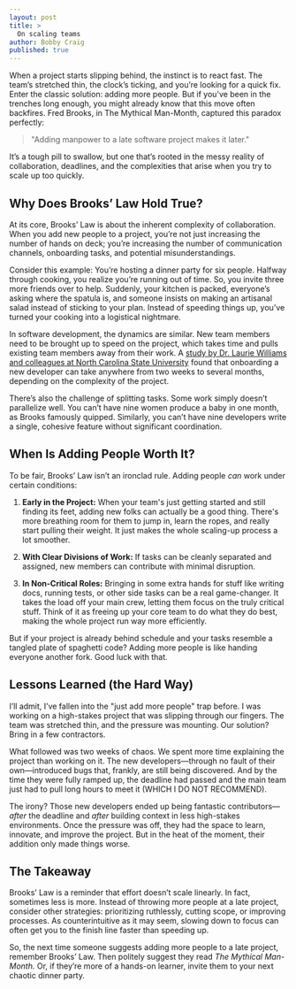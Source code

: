 ```yaml
---
layout: post
title: >
  On scaling teams
author: Bobby Craig
published: true
---
```


When a project starts slipping behind, the instinct is to react fast. The team’s stretched thin, the clock’s ticking, and you’re looking for a quick fix. Enter the classic solution: adding more people. But if you've been in the trenches long enough, you might already know that this move often backfires. Fred Brooks, in The Mythical Man-Month, captured this paradox perfectly:

>"Adding manpower to a late software project makes it later."

It’s a tough pill to swallow, but one that’s rooted in the messy reality of collaboration, deadlines, and the complexities that arise when you try to scale up too quickly.

## Why Does Brooks’ Law Hold True?

At its core, Brooks’ Law is about the inherent complexity of collaboration. When you add new people to a project, you’re not just increasing the number of hands on deck; you’re increasing the number of communication channels, onboarding tasks, and potential misunderstandings. 

Consider this example: You’re hosting a dinner party for six people. Halfway through cooking, you realize you’re running out of time. So, you invite three more friends over to help. Suddenly, your kitchen is packed, everyone’s asking where the spatula is, and someone insists on making an artisanal salad instead of sticking to your plan. Instead of speeding things up, you’ve turned your cooking into a logistical nightmare.

In software development, the dynamics are similar. New team members need to be brought up to speed on the project, which takes time and pulls existing team members away from their work. A [study by Dr. Laurie Williams and colleagues at North Carolina State University](https://archive.org/details/pairprogrammingi0000will) found that onboarding a new developer can take anywhere from two weeks to several months, depending on the complexity of the project.

There’s also the challenge of splitting tasks. Some work simply doesn’t parallelize well. You can’t have nine women produce a baby in one month, as Brooks famously quipped. Similarly, you can’t have nine developers write a single, cohesive feature without significant coordination.

## When Is Adding People Worth It?

To be fair, Brooks’ Law isn’t an ironclad rule. Adding people *can* work under certain conditions:

1. **Early in the Project:** When your team's just getting started and still finding its feet, adding new folks can actually be a good thing. There's more breathing room for them to jump in, learn the ropes, and really start pulling their weight. It just makes the whole scaling-up process a lot smoother.
   
2. **With Clear Divisions of Work:** If tasks can be cleanly separated and assigned, new members can contribute with minimal disruption.
   
3. **In Non-Critical Roles:** Bringing in some extra hands for stuff like writing docs, running tests, or other side tasks can be a real game-changer. It takes the load off your main crew, letting them focus on the truly critical stuff. Think of it as freeing up your core team to do what they do best, making the whole project run way more efficiently.

But if your project is already behind schedule and your tasks resemble a tangled plate of spaghetti code? Adding more people is like handing everyone another fork. Good luck with that.

## Lessons Learned (the Hard Way)

I’ll admit, I’ve fallen into the "just add more people" trap before. I was working on a high-stakes project that was slipping through our fingers. The team was stretched thin, and the pressure was mounting. Our solution? Bring in a few contractors.

What followed was two weeks of chaos. We spent more time explaining the project than working on it. The new developers—through no fault of their own—introduced bugs that, frankly, are still being discovered. And by the time they were fully ramped up, the deadline had passed and the main team just had to pull long hours to meet it (WHICH I DO NOT RECOMMEND).

The irony? Those new developers ended up being fantastic contributors—*after* the deadline and *after* building context in less high-stakes environments. Once the pressure was off, they had the space to learn, innovate, and improve the project. But in the heat of the moment, their addition only made things worse.

## The Takeaway

Brooks’ Law is a reminder that effort doesn’t scale linearly. In fact, sometimes less is more. Instead of throwing more people at a late project, consider other strategies: prioritizing ruthlessly, cutting scope, or improving processes. As counterintuitive as it may seem, slowing down to focus can often get you to the finish line faster than speeding up.

So, the next time someone suggests adding more people to a late project, remember Brooks’ Law. Then politely suggest they read *The Mythical Man-Month.* Or, if they’re more of a hands-on learner, invite them to your next chaotic dinner party.